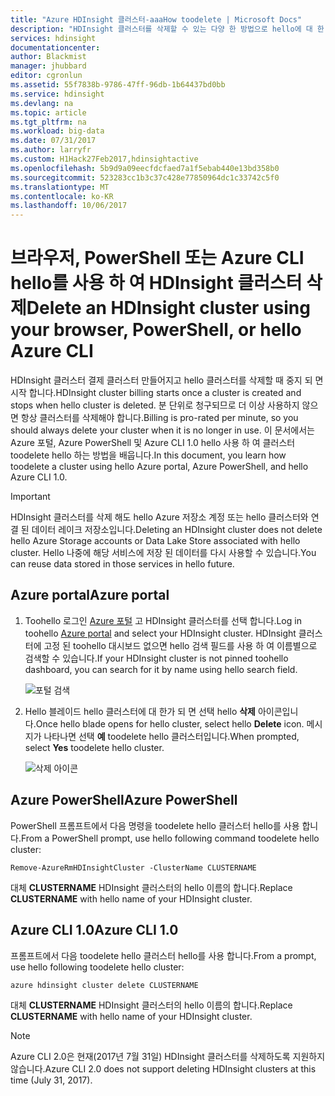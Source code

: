 ```yaml
---
title: "Azure HDInsight 클러스터-aaaHow toodelete | Microsoft Docs"
description: "HDInsight 클러스터를 삭제할 수 있는 다양 한 방법으로 hello에 대 한 정보입니다."
services: hdinsight
documentationcenter: 
author: Blackmist
manager: jhubbard
editor: cgronlun
ms.assetid: 55f7838b-9786-47ff-96db-1b64437bd0bb
ms.service: hdinsight
ms.devlang: na
ms.topic: article
ms.tgt_pltfrm: na
ms.workload: big-data
ms.date: 07/31/2017
ms.author: larryfr
ms.custom: H1Hack27Feb2017,hdinsightactive
ms.openlocfilehash: 5b9d9a09eecfdcfaed7a1f5ebab440e13bd358b0
ms.sourcegitcommit: 523283cc1b3c37c428e77850964dc1c33742c5f0
ms.translationtype: MT
ms.contentlocale: ko-KR
ms.lasthandoff: 10/06/2017
---
```

# <a name="delete-an-hdinsight-cluster-using-your-browser-powershell-or-hello-azure-cli"></a><span data-ttu-id="24a2f-103">브라우저, PowerShell 또는 Azure CLI hello를 사용 하 여 HDInsight 클러스터 삭제</span><span class="sxs-lookup"><span data-stu-id="24a2f-103">Delete an HDInsight cluster using your browser, PowerShell, or hello Azure CLI</span></span>

<span data-ttu-id="24a2f-104">HDInsight 클러스터 결제 클러스터 만들어지고 hello 클러스터를 삭제할 때 중지 되 면 시작 합니다.</span><span class="sxs-lookup"><span data-stu-id="24a2f-104">HDInsight cluster billing starts once a cluster is created and stops when hello cluster is deleted.</span></span> <span data-ttu-id="24a2f-105">분 단위로 청구되므로 더 이상 사용하지 않으면 항상 클러스터를 삭제해야 합니다.</span><span class="sxs-lookup"><span data-stu-id="24a2f-105">Billing is pro-rated per minute, so you should always delete your cluster when it is no longer in use.</span></span> <span data-ttu-id="24a2f-106">이 문서에서는 Azure 포털, Azure PowerShell 및 Azure CLI 1.0 hello 사용 하 여 클러스터 toodelete hello 하는 방법을 배웁니다.</span><span class="sxs-lookup"><span data-stu-id="24a2f-106">In this document, you learn how toodelete a cluster using hello Azure portal, Azure PowerShell, and hello Azure CLI 1.0.</span></span>

> [!IMPORTANT]
> <span data-ttu-id="24a2f-107">HDInsight 클러스터를 삭제 해도 hello Azure 저장소 계정 또는 hello 클러스터와 연결 된 데이터 레이크 저장소입니다.</span><span class="sxs-lookup"><span data-stu-id="24a2f-107">Deleting an HDInsight cluster does not delete hello Azure Storage accounts or Data Lake Store associated with hello cluster.</span></span> <span data-ttu-id="24a2f-108">Hello 나중에 해당 서비스에 저장 된 데이터를 다시 사용할 수 있습니다.</span><span class="sxs-lookup"><span data-stu-id="24a2f-108">You can reuse data stored in those services in hello future.</span></span>

## <a name="azure-portal"></a><span data-ttu-id="24a2f-109">Azure portal</span><span class="sxs-lookup"><span data-stu-id="24a2f-109">Azure portal</span></span>

1. <span data-ttu-id="24a2f-110">Toohello 로그인 [Azure 포털](https://portal.azure.com) 고 HDInsight 클러스터를 선택 합니다.</span><span class="sxs-lookup"><span data-stu-id="24a2f-110">Log in toohello [Azure portal](https://portal.azure.com) and select your HDInsight cluster.</span></span> <span data-ttu-id="24a2f-111">HDInsight 클러스터에 고정 된 toohello 대시보드 없으면 hello 검색 필드를 사용 하 여 이름별으로 검색할 수 있습니다.</span><span class="sxs-lookup"><span data-stu-id="24a2f-111">If your HDInsight cluster is not pinned toohello dashboard, you can search for it by name using hello search field.</span></span>
   
    ![포털 검색](./media/hdinsight-delete-cluster/navbar.png)

2. <span data-ttu-id="24a2f-113">Hello 블레이드 hello 클러스터에 대 한가 되 면 선택 hello **삭제** 아이콘입니다.</span><span class="sxs-lookup"><span data-stu-id="24a2f-113">Once hello blade opens for hello cluster, select hello **Delete** icon.</span></span> <span data-ttu-id="24a2f-114">메시지가 나타나면 선택 **예** toodelete hello 클러스터입니다.</span><span class="sxs-lookup"><span data-stu-id="24a2f-114">When prompted, select **Yes** toodelete hello cluster.</span></span>
   
    ![삭제 아이콘](./media/hdinsight-delete-cluster/deletecluster.png)

## <a name="azure-powershell"></a><span data-ttu-id="24a2f-116">Azure PowerShell</span><span class="sxs-lookup"><span data-stu-id="24a2f-116">Azure PowerShell</span></span>

<span data-ttu-id="24a2f-117">PowerShell 프롬프트에서 다음 명령을 toodelete hello 클러스터 hello를 사용 합니다.</span><span class="sxs-lookup"><span data-stu-id="24a2f-117">From a PowerShell prompt, use hello following command toodelete hello cluster:</span></span>

    Remove-AzureRmHDInsightCluster -ClusterName CLUSTERNAME

<span data-ttu-id="24a2f-118">대체 **CLUSTERNAME** HDInsight 클러스터의 hello 이름의 합니다.</span><span class="sxs-lookup"><span data-stu-id="24a2f-118">Replace **CLUSTERNAME** with hello name of your HDInsight cluster.</span></span>

## <a name="azure-cli-10"></a><span data-ttu-id="24a2f-119">Azure CLI 1.0</span><span class="sxs-lookup"><span data-stu-id="24a2f-119">Azure CLI 1.0</span></span>

<span data-ttu-id="24a2f-120">프롬프트에서 다음 toodelete hello 클러스터 hello를 사용 합니다.</span><span class="sxs-lookup"><span data-stu-id="24a2f-120">From a prompt, use hello following toodelete hello cluster:</span></span>

    azure hdinsight cluster delete CLUSTERNAME

<span data-ttu-id="24a2f-121">대체 **CLUSTERNAME** HDInsight 클러스터의 hello 이름의 합니다.</span><span class="sxs-lookup"><span data-stu-id="24a2f-121">Replace **CLUSTERNAME** with hello name of your HDInsight cluster.</span></span>

> [!NOTE]
> <span data-ttu-id="24a2f-122">Azure CLI 2.0은 현재(2017년 7월 31일) HDInsight 클러스터를 삭제하도록 지원하지 않습니다.</span><span class="sxs-lookup"><span data-stu-id="24a2f-122">Azure CLI 2.0 does not support deleting HDInsight clusters at this time (July 31, 2017).</span></span>